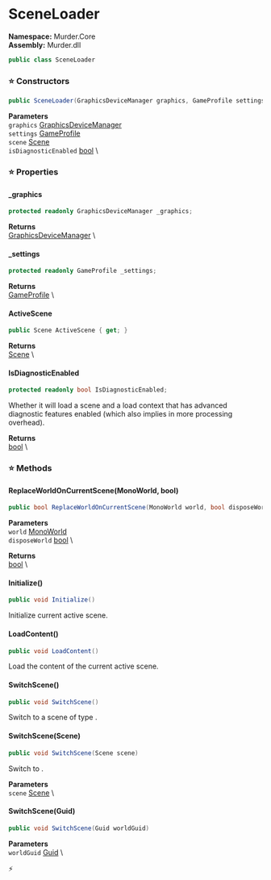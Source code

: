 # SceneLoader

**Namespace:** Murder.Core \
**Assembly:** Murder.dll

```csharp
public class SceneLoader
```

### ⭐ Constructors
```csharp
public SceneLoader(GraphicsDeviceManager graphics, GameProfile settings, Scene scene, bool isDiagnosticEnabled)
```

**Parameters** \
`graphics` [GraphicsDeviceManager](https://docs.monogame.net/api/Microsoft.Xna.Framework.GraphicsDeviceManager.html) \
`settings` [GameProfile](../../Murder/Assets/GameProfile.html) \
`scene` [Scene](../../Murder/Core/Scene.html) \
`isDiagnosticEnabled` [bool](https://learn.microsoft.com/en-us/dotnet/api/System.Boolean?view=net-7.0) \

### ⭐ Properties
#### _graphics
```csharp
protected readonly GraphicsDeviceManager _graphics;
```

**Returns** \
[GraphicsDeviceManager](https://docs.monogame.net/api/Microsoft.Xna.Framework.GraphicsDeviceManager.html) \
#### _settings
```csharp
protected readonly GameProfile _settings;
```

**Returns** \
[GameProfile](../../Murder/Assets/GameProfile.html) \
#### ActiveScene
```csharp
public Scene ActiveScene { get; }
```

**Returns** \
[Scene](../../Murder/Core/Scene.html) \
#### IsDiagnosticEnabled
```csharp
protected readonly bool IsDiagnosticEnabled;
```

Whether it will load a scene and a load context that has advanced diagnostic
            features enabled (which also implies in more processing overhead).

**Returns** \
[bool](https://learn.microsoft.com/en-us/dotnet/api/System.Boolean?view=net-7.0) \
### ⭐ Methods
#### ReplaceWorldOnCurrentScene(MonoWorld, bool)
```csharp
public bool ReplaceWorldOnCurrentScene(MonoWorld world, bool disposeWorld)
```

**Parameters** \
`world` [MonoWorld](../../Murder/Core/MonoWorld.html) \
`disposeWorld` [bool](https://learn.microsoft.com/en-us/dotnet/api/System.Boolean?view=net-7.0) \

**Returns** \
[bool](https://learn.microsoft.com/en-us/dotnet/api/System.Boolean?view=net-7.0) \

#### Initialize()
```csharp
public void Initialize()
```

Initialize current active scene.

#### LoadContent()
```csharp
public void LoadContent()
```

Load the content of the current active scene.

#### SwitchScene()
```csharp
public void SwitchScene()
```

Switch to a scene of type <typeparamref name="T" />.

#### SwitchScene(Scene)
```csharp
public void SwitchScene(Scene scene)
```

Switch to <paramref name="scene" />.

**Parameters** \
`scene` [Scene](../../Murder/Core/Scene.html) \

#### SwitchScene(Guid)
```csharp
public void SwitchScene(Guid worldGuid)
```

**Parameters** \
`worldGuid` [Guid](https://learn.microsoft.com/en-us/dotnet/api/System.Guid?view=net-7.0) \



⚡